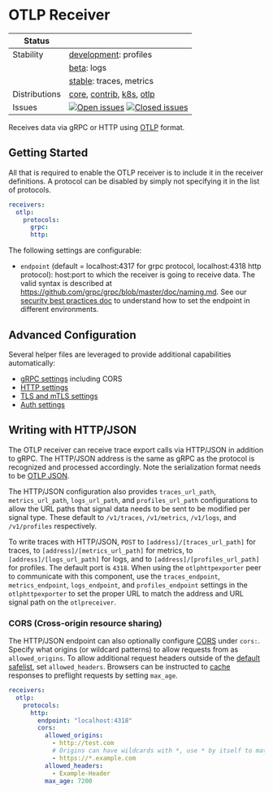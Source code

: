 # OTLP Receiver

<!-- status autogenerated section -->
| Status        |           |
| ------------- |-----------|
| Stability     | [development]: profiles   |
|               | [beta]: logs   |
|               | [stable]: traces, metrics   |
| Distributions | [core], [contrib], [k8s], [otlp] |
| Issues        | [![Open issues](https://img.shields.io/github/issues-search/open-telemetry/opentelemetry-collector?query=is%3Aissue%20is%3Aopen%20label%3Areceiver%2Fotlp%20&label=open&color=orange&logo=opentelemetry)](https://github.com/open-telemetry/opentelemetry-collector/issues?q=is%3Aopen+is%3Aissue+label%3Areceiver%2Fotlp) [![Closed issues](https://img.shields.io/github/issues-search/open-telemetry/opentelemetry-collector?query=is%3Aissue%20is%3Aclosed%20label%3Areceiver%2Fotlp%20&label=closed&color=blue&logo=opentelemetry)](https://github.com/open-telemetry/opentelemetry-collector/issues?q=is%3Aclosed+is%3Aissue+label%3Areceiver%2Fotlp) |

[development]: https://github.com/open-telemetry/opentelemetry-collector/blob/main/docs/component-stability.md#development
[beta]: https://github.com/open-telemetry/opentelemetry-collector/blob/main/docs/component-stability.md#beta
[stable]: https://github.com/open-telemetry/opentelemetry-collector/blob/main/docs/component-stability.md#stable
[core]: https://github.com/open-telemetry/opentelemetry-collector-releases/tree/main/distributions/otelcol
[contrib]: https://github.com/open-telemetry/opentelemetry-collector-releases/tree/main/distributions/otelcol-contrib
[k8s]: https://github.com/open-telemetry/opentelemetry-collector-releases/tree/main/distributions/otelcol-k8s
[otlp]: https://github.com/open-telemetry/opentelemetry-collector-releases/tree/main/distributions/otelcol-otlp
<!-- end autogenerated section -->

Receives data via gRPC or HTTP using [OTLP](
https://github.com/open-telemetry/opentelemetry-specification/blob/main/specification/protocol/otlp.md)
format.

## Getting Started

All that is required to enable the OTLP receiver is to include it in the
receiver definitions. A protocol can be disabled by simply not specifying it in
the list of protocols.

```yaml
receivers:
  otlp:
    protocols:
      grpc:
      http:
```

The following settings are configurable:

- `endpoint` (default = localhost:4317 for grpc protocol, localhost:4318 http protocol):
  host:port to which the receiver is going to receive data. The valid syntax is
  described at https://github.com/grpc/grpc/blob/master/doc/naming.md. See our 
  [security best practices doc](docs/security-best-practices.md#safeguards-against-denial-of-service-attacks)
  to understand how to set the endpoint in different environments.

## Advanced Configuration

Several helper files are leveraged to provide additional capabilities automatically:

- [gRPC settings](https://github.com/open-telemetry/opentelemetry-collector/blob/main/config/configgrpc/README.md) including CORS
- [HTTP settings](https://github.com/open-telemetry/opentelemetry-collector/blob/main/config/confighttp/README.md)
- [TLS and mTLS settings](https://github.com/open-telemetry/opentelemetry-collector/blob/main/config/configtls/README.md)
- [Auth settings](https://github.com/open-telemetry/opentelemetry-collector/blob/main/config/configauth/README.md)

## Writing with HTTP/JSON

The OTLP receiver can receive trace export calls via HTTP/JSON in addition to
gRPC. The HTTP/JSON address is the same as gRPC as the protocol is recognized
and processed accordingly. Note the serialization format needs to be [OTLP JSON](https://opentelemetry.io/docs/specs/otlp/#json-protobuf-encoding).

The HTTP/JSON configuration also provides `traces_url_path`,
`metrics_url_path`, `logs_url_path`, and `profiles_url_path` configurations to
allow the URL paths that signal data needs to be sent to be modified per signal
type.  These default to `/v1/traces`, `/v1/metrics`, `/v1/logs`, and
`/v1/profiles` respectively.

To write traces with HTTP/JSON, `POST` to `[address]/[traces_url_path]` for
traces, to `[address]/[metrics_url_path]` for metrics, to
`[address]/[logs_url_path]` for logs, and to `[address]/[profiles_url_path]` for
profiles.
The default port is `4318`.  When using the `otlphttpexporter` peer to
communicate with this component, use the `traces_endpoint`,
`metrics_endpoint`, `logs_endpoint`, and `profiles_endpoint` settings in the
`otlphttpexporter` to set the proper URL to match the address and URL signal
path on the `otlpreceiver`.

### CORS (Cross-origin resource sharing)

The HTTP/JSON endpoint can also optionally configure [CORS][cors] under `cors:`.
Specify what origins (or wildcard patterns) to allow requests from as
`allowed_origins`. To allow additional request headers outside of the [default
safelist][cors-headers], set `allowed_headers`. Browsers can be instructed to
[cache][cors-max-age] responses to preflight requests by setting `max_age`.

[cors]: https://developer.mozilla.org/en-US/docs/Web/HTTP/CORS
[cors-headers]: https://developer.mozilla.org/en-US/docs/Glossary/CORS-safelisted_request_header
[cors-max-age]: https://developer.mozilla.org/en-US/docs/Web/HTTP/Headers/Access-Control-Max-Age

```yaml
receivers:
  otlp:
    protocols:
      http:
        endpoint: "localhost:4318"
        cors:
          allowed_origins:
            - http://test.com
            # Origins can have wildcards with *, use * by itself to match any origin.
            - https://*.example.com
          allowed_headers:
            - Example-Header
          max_age: 7200
```

[contrib]: https://github.com/open-telemetry/opentelemetry-collector-releases/tree/main/distributions/otelcol-contrib
[core]: https://github.com/open-telemetry/opentelemetry-collector-releases/tree/main/distributions/otelcol
